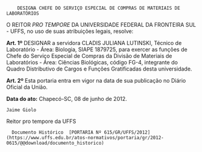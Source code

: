         DESIGNA CHEFE DO SERVIÇO ESPECIAL DE COMPRAS DE MATERIAIS DE LABORATÓRIOS  

O REITOR *PRO TEMPORE* DA UNIVERSIDADE FEDERAL DA FRONTEIRA SUL - UFFS, no uso de suas atribuições legais, resolve:

 **Art. 1º** DESIGNAR a servidora CLADIS JULIANA LUTINSKI, Técnico de Laboratório - Área: Biologia, SIAPE 1879725, para exercer as funções de Chefe do Serviço Especial de Compras da Divisão de Materiais de Laboratórios - Área: Ciências Biológicas, código FG-4, integrante do Quadro Distributivo de Cargos e Funções Gratificadas desta universidade.

 **Art. 2º** Esta portaria entra em vigor na data de sua publicação no Diário Oficial da União.

  

   **Data do ato:** Chapecó-SC, 08 de junho de 2012.   
 

    Jaime Giolo   
 Reitor pro tempore da UFFS 

      Documento Histórico  [PORTARIA Nº 615/GR/UFFS/2012](https://www.uffs.edu.br/atos-normativos/portaria/gr/2012-0615/@@download/documento_historico)     
      